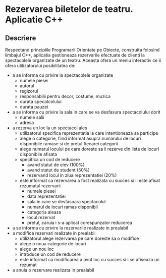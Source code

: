 # Rezervarea biletelor de teatru. Aplicatie C++

## Descriere
Respectand principiile Programarii Orientate pe Obiecte, 
construita folosind limbajul C++, aplicatia gestioneaza 
rezervarile efectuate de clienti la spectacolele
organizate de un teatru. Aceasta ofera un meniu interactiv ce ii 
ofera utilizatorului posibilitatea de:
- a se informa cu privire la spectacolele organizate
    - numele piesei
    - autorul
    - regizorul
    - responsabilii pentru decor, costume, muzica
    - durata specatcolului
    - durata pauzei
- a se informa cu privire la sala in care se va desfasura spectacolului dorit
  - numele salii
  - adresa
- a rezerva un loc la un spectacol ales
  - utilizatorul specifica reprezentatia la care intentioneaza sa participe
  - alege o categorie, fiind informat asupra numarului de locuri disponibile
  ramase si de pretul fiecarei categorii
  - alege numarul locului pe care doreste sa il rezerve din lista de locuri disponibile afisata
  - specifica un cod de reducere
    - avand statut de elev (100%)
    - avand statut de student (50%)
    - rezervand locul in ziua reprezentatiei (20%)
  - este informat ca rezervarea a fost realizata cu succes si ii este afisat rezumatul rezervarii
    - numele piesei
    - data reprezentatiei
    - sala in care se desfasoara spectacolul
    - numarul de locuri ramas disponibil
    - categoria aleasa
    - locul rezervat
    - pretul, caruia i s-a aplicat corespunzator reducerea
- a se informa cu privire la rezervarile realizate in prealabil
- a modifica rezervari realizate in prealabil
  - utilizatorul alege rezervarea pe care doreste sa o modifice
  - alege o noua categorie de locuri
  - alege un nou loc
  - introduce un cod de reducere
  - este informat ca modificarea a avut loc cu succes si i se afiseaza un rezumat
- a anula o rezervare realizata in prealabil

